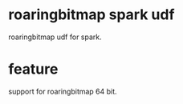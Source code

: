 # roaringbitmap spark udf
roaringbitmap udf for spark.

# feature
support for roaringbitmap 64 bit.
